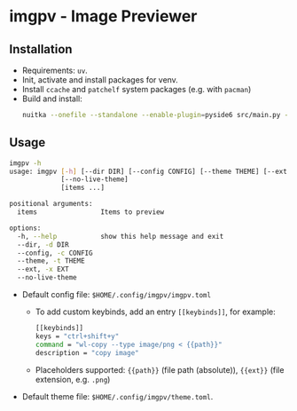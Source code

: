# imgpv - Image Previewer

## Installation
- Requirements: `uv`.
- Init, activate and install packages for venv.
- Install `ccache` and `patchelf` system packages (e.g. with `pacman`)
- Build and install:
    ```bash
    nuitka --onefile --standalone --enable-plugin=pyside6 src/main.py -o imgpv 
    ```

## Usage
```bash
imgpv -h                             
usage: imgpv [-h] [--dir DIR] [--config CONFIG] [--theme THEME] [--ext EXT]
             [--no-live-theme]
             [items ...]

positional arguments:
  items                Items to preview

options:
  -h, --help           show this help message and exit
  --dir, -d DIR
  --config, -c CONFIG
  --theme, -t THEME
  --ext, -x EXT
  --no-live-theme
```

- Default config file: `$HOME/.config/imgpv/imgpv.toml`
    - To add custom keybinds, add an entry `[[keybinds]]`, for example:
        ```bash
        [[keybinds]]
        keys = "ctrl+shift+y"
        command = "wl-copy --type image/png < {{path}}"
        description = "copy image"
        ```
    - Placeholders supported: `{{path}}` (file path (absolute)), `{{ext}}` (file extension, e.g. `.png`)

- Default theme file: `$HOME/.config/imgpv/theme.toml`.
